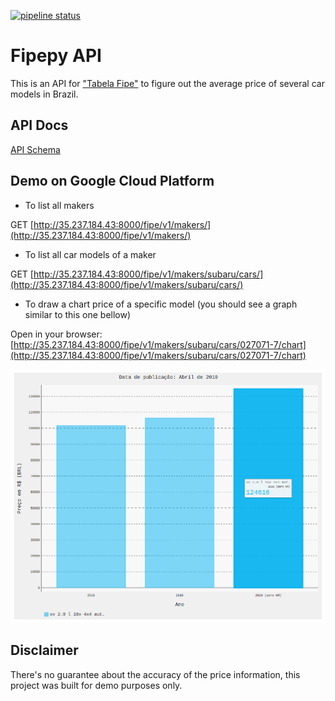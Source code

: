[![pipeline status](https://gitlab.com/viniarck/fipepy/badges/master/pipeline.svg)](https://gitlab.com/viniarck/fipepy/commits/master)

# Fipepy API

This is an API for ["Tabela Fipe"](https://www.fipe.org.br/) to figure out the average price of several car models in Brazil.

## API Docs

[API Schema](./docs/api.json)

## Demo on Google Cloud Platform

- To list all makers

GET [http://35.237.184.43:8000/fipe/v1/makers/](http://35.237.184.43:8000/fipe/v1/makers/)

- To list all car models of a maker

GET [http://35.237.184.43:8000/fipe/v1/makers/subaru/cars/](http://35.237.184.43:8000/fipe/v1/makers/subaru/cars/)

- To draw a chart price of a specific model (you should see a graph similar to this one bellow)

Open in your browser: [http://35.237.184.43:8000/fipe/v1/makers/subaru/cars/027071-7/chart](http://35.237.184.43:8000/fipe/v1/makers/subaru/cars/027071-7/chart)

![img](./docs/chart.png)

## Disclaimer

There's no guarantee about the accuracy of the price information, this project was built for demo purposes only.
